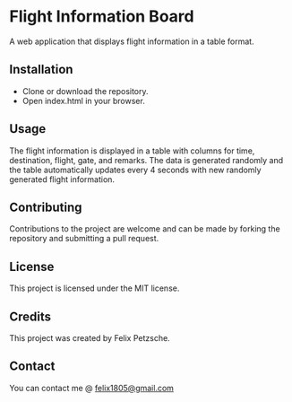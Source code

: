 # Flight Information Board

A web application that displays flight information in a table format.

## Installation
* Clone or download the repository.
* Open index.html in your browser.
## Usage
The flight information is displayed in a table with columns for time, destination, flight, gate, and remarks. The data is generated randomly and the table automatically updates every 4 seconds with new randomly generated flight information.

## Contributing
Contributions to the project are welcome and can be made by forking the repository and submitting a pull request.

## License
This project is licensed under the MIT license.

## Credits
This project was created by Felix Petzsche.

## Contact
You can contact me @ felix1805@gmail.com
